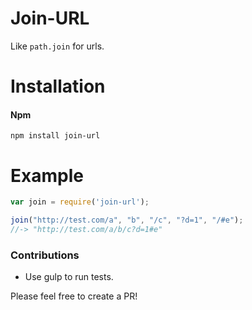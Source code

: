 # Join-URL
Like `path.join` for urls.

# Installation

#### Npm
```console
npm install join-url
```

# Example

```javascript
var join = require('join-url');

join("http://test.com/a", "b", "/c", "?d=1", "/#e");
//-> "http://test.com/a/b/c?d=1#e"
```

### Contributions

* Use gulp to run tests.

Please feel free to create a PR!
